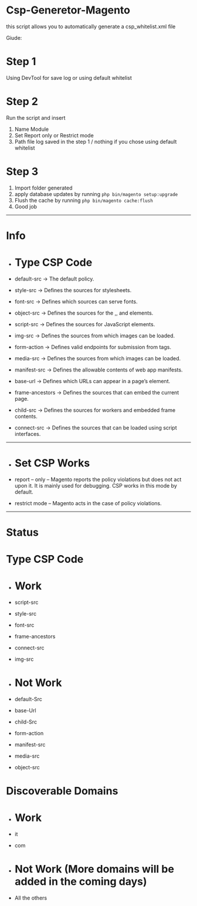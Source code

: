 # Csp-Generetor-Magento
this script allows you to automatically generate a csp_whitelist.xml file

Giude:
  # Step 1
  Using DevTool for save log or using default whitelist

  # Step 2
  Run the script and insert
  1. Name Module 
  2. Set Report only or Restrict mode 
  3. Path file log saved in the step 1 / nothing if you chose using default whitelist

  # Step 3 
  1. Import folder generated 
  2. apply database updates by running `php bin/magento setup:upgrade`
  3. Flush the cache by running `php bin/magento cache:flush`
  4. Good job

___

# Info

- # Type CSP Code
- default-src -> The default policy. 

- style-src -> Defines the sources for stylesheets. 

- font-src -> Defines which sources can serve fonts.

- object-src -> Defines the sources for the ,, and elements.

- script-src -> Defines the sources for JavaScript elements.

- img-src	-> Defines the sources from which images can be loaded.

- form-action -> Defines valid endpoints for submission from tags.

- media-src -> Defines the sources from which images can be loaded.

- manifest-src -> Defines the allowable contents of web app manifests.

- base-url -> Defines which URLs can appear in a page’s <base> element.

- frame-ancestors -> Defines the sources that can embed the current page.

- child-src	-> Defines the sources for workers and embedded frame contents.

- connect-src	-> Defines the sources that can be loaded using script interfaces.

___
- # Set CSP Works

- report – only – Magento reports the policy violations but does not act upon it. It is mainly used for debugging. CSP works in this mode by default.

- restrict mode – Magento acts in the case of policy violations.

___
# Status

# Type CSP Code
- # Work
- script-src
- style-src
- font-src
- frame-ancestors
- connect-src
- img-src

- # Not Work
- default-Src 
- base-Url 
- child-Src 
- form-action 	
- manifest-src 
- media-src 
- object-src 

# Discoverable Domains
- # Work
- it
- com

- # Not Work (More domains will be added in the coming days)
- All the others

